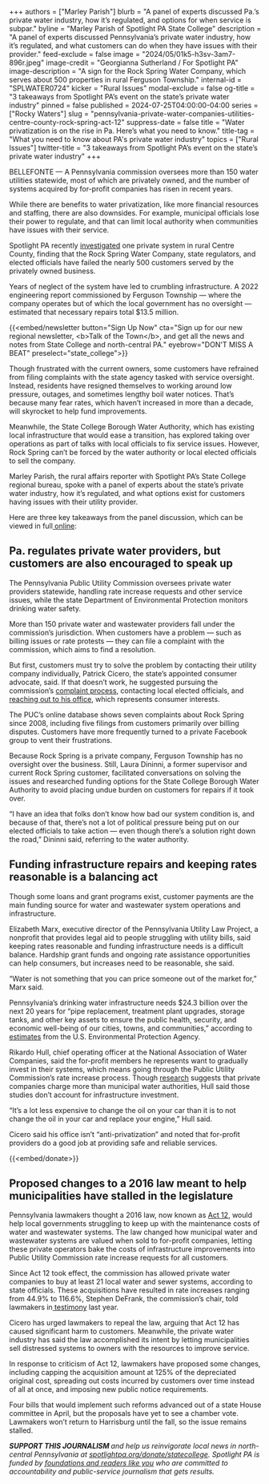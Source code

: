 +++
authors = ["Marley Parish"]
blurb = "A panel of experts discussed Pa.’s private water industry, how it’s regulated, and options for when service is subpar."
byline = "Marley Parish of Spotlight PA State College"
description = "A panel of experts discussed Pennsylvania’s private water industry, how it’s regulated, and what customers can do when they have issues with their provider."
feed-exclude = false
image = "2024/05/01k5-h3sv-3am7-896r.jpeg"
image-credit = "Georgianna Sutherland / For Spotlight PA"
image-description = "A sign for the Rock Spring Water Company, which serves about 500 properties in rural Ferguson Township."
internal-id = "SPLWATER0724"
kicker = "Rural Issues"
modal-exclude = false
og-title = "3 takeaways from Spotlight PA’s event on the state’s private water industry"
pinned = false
published = 2024-07-25T04:00:00-04:00
series = ["Rocky Waters"]
slug = "pennsylvania-private-water-companies-utilities-centre-county-rock-spring-act-12"
suppress-date = false
title = "Water privatization is on the rise in Pa. Here’s what you need to know."
title-tag = "What you need to know about PA's private water industry"
topics = ["Rural Issues"]
twitter-title = "3 takeaways from Spotlight PA’s event on the state’s private water industry"
+++

BELLEFONTE — A Pennsylvania commission oversees more than 150 water utilities statewide, most of which are privately owned, and the number of systems acquired by for-profit companies has risen in recent years.

While there are benefits to water privatization, like more financial resources and staffing, there are also downsides. For example, municipal officials lose their power to regulate, and that can limit local authority when communities have issues with their service.

Spotlight PA recently <a href="https://www.spotlightpa.org/statecollege/2024/06/pennsylvania-rock-spring-water-company-ferguson-township-environment-utilities/">investigated</a> one private system in rural Centre County, finding that the Rock Spring Water Company, state regulators, and elected officials have failed the nearly 500 customers served by the privately owned business.

Years of neglect of the system have led to crumbling infrastructure. A 2022 engineering report commissioned by Ferguson Township — where the company operates but of which the local government has no oversight — estimated that necessary repairs total $13.5 million.

{{<embed/newsletter button="Sign Up Now" cta="Sign up for our new regional newsletter, &lt;b&gt;Talk of the Town&lt;/b&gt;, and get all the news and notes from State College and north-central PA." eyebrow="DON&#39;T MISS A BEAT" preselect="state_college">}}

Though frustrated with the current owners, some customers have refrained from filing complaints with the state agency tasked with service oversight. Instead, residents have resigned themselves to working around low pressure, outages, and sometimes lengthy boil water notices. That’s because many fear rates, which haven’t increased in more than a decade, will skyrocket to help fund improvements.

Meanwhile, the State College Borough Water Authority, which has existing local infrastructure that would ease a transition, has explored taking over operations as part of talks with local officials to fix service issues. However, Rock Spring can’t be forced by the water authority or local elected officials to sell the company.

Marley Parish, the rural affairs reporter with Spotlight PA’s State College regional bureau, spoke with a panel of experts about the state’s private water industry, how it’s regulated, and what options exist for customers having issues with their utility provider.

Here are three key takeaways from the panel discussion, which can be viewed in full<a href="https://www.spotlightpa.org/news/2024/06/pennsylvania-water-private-system-rock-spring/"> online</a>:

## Pa. regulates private water providers, but customers are also encouraged to speak up

The Pennsylvania Public Utility Commission oversees private water providers statewide, handling rate increase requests and other service issues, while the state Department of Environmental Protection monitors drinking water safety.

More than 150 private water and wastewater providers fall under the commission’s jurisdiction. When customers have a problem — such as billing issues or rate protests — they can file a complaint with the commission, which aims to find a resolution.

But first, customers must try to solve the problem by contacting their utility company individually, Patrick Cicero, the state’s appointed consumer advocate, said. If that doesn’t work, he suggested pursuing the commission’s <a href="https://www.puc.pa.gov/complaints/">complaint process</a>, contacting local elected officials, and <a href="https://www.oca.pa.gov/contact-us/">reaching out to his office</a>, which represents consumer interests.

The PUC’s online database shows seven complaints about Rock Spring since 2008, including five filings from customers primarily over billing disputes. Customers have more frequently turned to a private Facebook group to vent their frustrations.

Because Rock Spring is a private company, Ferguson Township has no oversight over the business. Still, Laura Dininni, a former supervisor and current Rock Spring customer, facilitated conversations on solving the issues and researched funding options for the State College Borough Water Authority to avoid placing undue burden on customers for repairs if it took over.

“I have an idea that folks don’t know how bad our system condition is, and because of that, there’s not a lot of political pressure being put on our elected officials to take action — even though there’s a solution right down the road,” Dininni said, referring to the water authority.

## Funding infrastructure repairs and keeping rates reasonable is a balancing act

Though some loans and grant programs exist, customer payments are the main funding source for water and wastewater system operations and infrastructure.

Elizabeth Marx, executive director of the Pennsylvania Utility Law Project, a nonprofit that provides legal aid to people struggling with utility bills, said keeping rates reasonable and funding infrastructure needs is a difficult balance. Hardship grant funds and ongoing rate assistance opportunities can help consumers, but increases need to be reasonable, she said.

“Water is not something that you can price someone out of the market for,” Marx said.

Pennsylvania’s drinking water infrastructure needs $24.3 billion over the next 20 years for “pipe replacement, treatment plant upgrades, storage tanks, and other key assets to ensure the public health, security, and economic well-being of our cities, towns, and communities,” according to <a href="https://www.epa.gov/dwsrf/epas-7th-drinking-water-infrastructure-needs-survey-and-assessment">estimates</a> from the U.S. Environmental Protection Agency.

Rikardo Hull, chief operating officer at the National Association of Water Companies, said the for-profit members he represents want to gradually invest in their systems, which means going through the Public Utility Commission’s rate increase process. Though <a href="https://whyy.org/articles/why-is-pennsylvanias-water-expensive/#:~:text=Private%20water%20costs%20an%20average,a%20municipal%20authority%20or%20municipality.">research</a> suggests that private companies charge more than municipal water authorities, Hull said those studies don’t account for infrastructure investment.

“It’s a lot less expensive to change the oil on your car than it is to not change the oil in your car and replace your engine,” Hull said.

Cicero said his office isn’t “anti-privatization” and noted that for-profit providers do a good job at providing safe and reliable services.

{{<embed/donate>}}

## Proposed changes to a 2016 law meant to help municipalities have stalled in the legislature

Pennsylvania lawmakers thought a 2016 law, now known as <a href="https://www.legis.state.pa.us/cfdocs/legis/li/uconsCheck.cfm?yr=2016&amp;sessInd=0&amp;act=12">Act 12</a>, would help local governments struggling to keep up with the maintenance costs of water and wastewater systems. The law changed how municipal water and wastewater systems are valued when sold to for-profit companies, letting these private operators bake the costs of infrastructure improvements into Public Utility Commission rate increase requests for all customers.

Since Act 12 took effect, the commission has allowed private water companies to buy at least 21 local water and sewer systems, according to state officials. These acquisitions have resulted in rate increases ranging from 44.9% to 116.6%, Stephen DeFrank, the commission’s chair, told lawmakers in<a href="https://www.pahouse.com/files/Documents/Testimony/2023-12-11_091351__Testimony%20on%201862,%201863,%201864,%201865.pdf"> testimony</a> last year.

Cicero has urged lawmakers to repeal the law, arguing that Act 12 has caused significant harm to customers. Meanwhile, the private water industry has said the law accomplished its intent by letting municipalities sell distressed systems to owners with the resources to improve service.

In response to criticism of Act 12, lawmakers have proposed some changes, including capping the acquisition amount at 125% of the depreciated original cost, spreading out costs incurred by customers over time instead of all at once, and imposing new public notice requirements.

Four bills that would implement such reforms advanced out of a state House committee in April, but the proposals have yet to see a chamber vote. Lawmakers won’t return to Harrisburg until the fall, so the issue remains stalled.

<strong><em>SUPPORT THIS JOURNALISM </em></strong><em>and help us reinvigorate local news in north-central Pennsylvania at </em><a href="http://spotlightpa.org/donate/statecollege"><em>spotlightpa.org/donate/statecollege</em></a><em>. Spotlight PA is funded by </em><a href="https://www.spotlightpa.org/support"><em>foundations and readers like you</em></a><em> who are committed to accountability and public-service journalism that gets results.</em>

